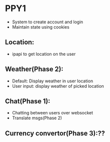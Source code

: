 # PPY1
* System to create account and login
* Maintain state using cookies
## Location:
  * ipapi to get location on the user
## Weather(Phase 2):
  * Default: Display weather in user location
  * User input: display weather of picked location
## Chat(Phase 1):
  * Chatting between users over websocket
   * Translate msgs(Phase 2)
## Currency convertor(Phase 3):??
